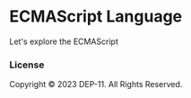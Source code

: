 # ECMAScript Language
Let's explore the ECMAScript

### License
Copyright &copy; 2023 DEP-11. All Rights Reserved.
